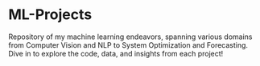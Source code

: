 # ML-Projects
Repository of my machine learning endeavors, spanning various domains from Computer Vision and NLP to System Optimization and Forecasting. Dive in to explore the code, data, and insights from each project!
